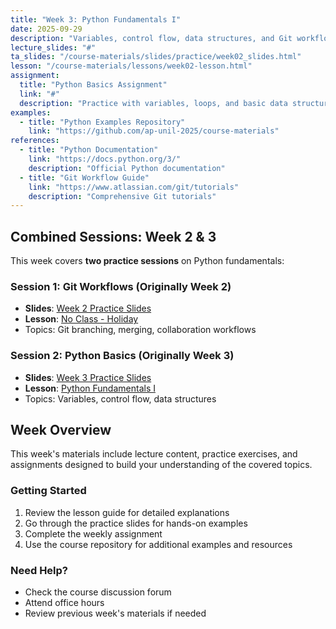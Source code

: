 ```yaml
---
title: "Week 3: Python Fundamentals I"
date: 2025-09-29
description: "Variables, control flow, data structures, and Git workflows"
lecture_slides: "#"
ta_slides: "/course-materials/slides/practice/week02_slides.html"
lesson: "/course-materials/lessons/week02-lesson.html"
assignment:
  title: "Python Basics Assignment"
  link: "#"
  description: "Practice with variables, loops, and basic data structures"
examples:
  - title: "Python Examples Repository"
    link: "https://github.com/ap-unil-2025/course-materials"
references:
  - title: "Python Documentation"
    link: "https://docs.python.org/3/"
    description: "Official Python documentation"
  - title: "Git Workflow Guide"
    link: "https://www.atlassian.com/git/tutorials"
    description: "Comprehensive Git tutorials"
---
```


## Combined Sessions: Week 2 & 3

This week covers **two practice sessions** on Python fundamentals:

### Session 1: Git Workflows (Originally Week 2)
- **Slides**: [Week 2 Practice Slides](/course-materials/slides/practice/week02_slides.html)
- **Lesson**: [No Class - Holiday](/course-materials/lessons/week02-lesson.html)
- Topics: Git branching, merging, collaboration workflows

### Session 2: Python Basics (Originally Week 3)
- **Slides**: [Week 3 Practice Slides](/course-materials/slides/practice/week03_slides.html)
- **Lesson**: [Python Fundamentals I](/course-materials/lessons/week03-lesson.html)
- Topics: Variables, control flow, data structures

## Week Overview

This week's materials include lecture content, practice exercises, and assignments designed to build your understanding of the covered topics.

### Getting Started

1. Review the lesson guide for detailed explanations
2. Go through the practice slides for hands-on examples  
3. Complete the weekly assignment
4. Use the course repository for additional examples and resources

### Need Help?

- Check the course discussion forum
- Attend office hours
- Review previous week's materials if needed
